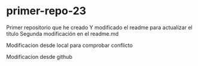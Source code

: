 # primer-repo-23
Primer repositorio que he creado
Y modificado el readme para actualizar el título
Segunda modificación en el readme.md

Modificacion desde local para comprobar conflicto

Modificacion desde github

